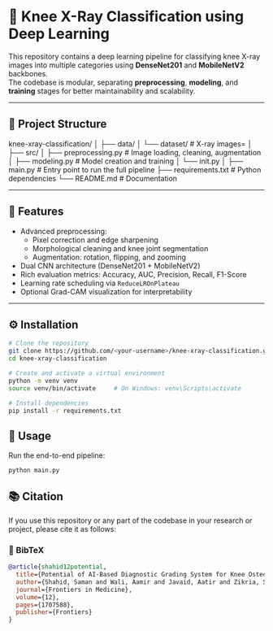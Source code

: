 # 🦵 Knee X-Ray Classification using Deep Learning

This repository contains a deep learning pipeline for classifying knee X-ray images into multiple categories using **DenseNet201** and **MobileNetV2** backbones.  
The codebase is modular, separating **preprocessing**, **modeling**, and **training** stages for better maintainability and scalability.

---

## 📁 Project Structure

knee-xray-classification/
│
├── data/
│ └── dataset/ # X-ray images=
│
├── src/
│ ├── preprocessing.py # Image loading, cleaning, augmentation
│ ├── modeling.py # Model creation and training
│ └── init.py
│
├── main.py # Entry point to run the full pipeline
├── requirements.txt # Python dependencies
└── README.md # Documentation


---

## 🧠 Features

- Advanced preprocessing:
  - Pixel correction and edge sharpening  
  - Morphological cleaning and knee joint segmentation  
  - Augmentation: rotation, flipping, and zooming  
- Dual CNN architecture (DenseNet201 + MobileNetV2)  
- Rich evaluation metrics: Accuracy, AUC, Precision, Recall, F1-Score  
- Learning rate scheduling via `ReduceLROnPlateau`  
- Optional Grad-CAM visualization for interpretability  

---

## ⚙️ Installation

```bash
# Clone the repository
git clone https://github.com/<your-username>/knee-xray-classification.git
cd knee-xray-classification

# Create and activate a virtual environment
python -m venv venv
source venv/bin/activate     # On Windows: venv\Scripts\activate

# Install dependencies
pip install -r requirements.txt 

```

## 🚀 Usage

Run the end-to-end pipeline:
```bash
python main.py
```
## 📚 Citation

If you use this repository or any part of the codebase in your research or project, please cite it as follows:

### 🔖 BibTeX

```bibtex
@article{shahid12potential,
  title={Potential of AI-Based Diagnostic Grading System for Knee Osteoarthritis (KOA)},
  author={Shahid, Saman and Wali, Aamir and Javaid, Aatir and Zikria, Shahid and Osman, Onur and Rasheed, Jawad},
  journal={Frontiers in Medicine},
  volume={12},
  pages={1707588},
  publisher={Frontiers}
}

